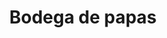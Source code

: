 ---
title: "Bodega de papas"
url: /toluca-de-lerdo/bodega-de-papas-calle-paseo-del-abasto-5/
shop: frutería
---